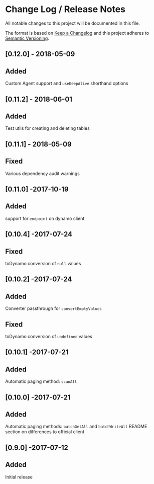 # Change Log /  Release Notes
All notable changes to this project will be documented in this file.

The format is based on [Keep a Changelog](http://keepachangelog.com/)
and this project adheres to [Semantic Versioning](http://semver.org/).

## [0.12.0] - 2018-05-09
## Added
Custom Agent support and `useKeepAlive` shorthand options

## [0.11.2] - 2018-06-01
## Added
Test utils for creating and deleting tables

## [0.11.1] - 2018-05-09
## Fixed
Various dependency audit warnings

## [0.11.0] -2017-10-19
## Added
support for `endpoint` on dynamo client

## [0.10.4] -2017-07-24
## Fixed
toDynamo conversion of `null` values

## [0.10.2] -2017-07-24
## Added
Converter passthrough for `convertEmptyValues`
## Fixed
toDynamo conversion of `undefined` values

## [0.10.1] -2017-07-21
## Added
Automatic paging method: `scanAll`

## [0.10.0] -2017-07-21
## Added
Automatic paging methods: `batchGetAll` and `batchWriteAll`
README section on differences to official client

## [0.9.0] -2017-07-12
## Added
Initial release
